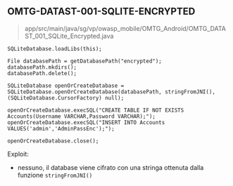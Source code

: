 ## OMTG-DATAST-001-SQLITE-ENCRYPTED

> app/src/main/java/sg/vp/owasp_mobile/OMTG_Android/OMTG_DATAST_001_SQLite_Encrypted.java

```
SQLiteDatabase.loadLibs(this);

File databasePath = getDatabasePath("encrypted");
databasePath.mkdirs();
databasePath.delete();

SQLiteDatabase openOrCreateDatabase = SQLiteDatabase.openOrCreateDatabase(databasePath, stringFromJNI(), (SQLiteDatabase.CursorFactory) null);

openOrCreateDatabase.execSQL("CREATE TABLE IF NOT EXISTS Accounts(Username VARCHAR,Password VARCHAR);");
openOrCreateDatabase.execSQL("INSERT INTO Accounts VALUES('admin','AdminPassEnc');");

openOrCreateDatabase.close();
```

Exploit:

- nessuno, il database viene cifrato con una stringa ottenuta dalla funzione `stringFromJNI()`

